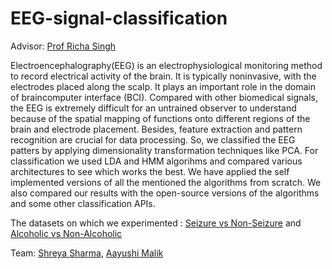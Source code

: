 # EEG-signal-classification

Advisor: [Prof Richa Singh]()

Electroencephalography(EEG) is an electrophysiological monitoring method to record electrical activity of the brain. It is typically noninvasive, with the  electrodes placed along the scalp. It plays an important role in the domain of braincomputer interface (BCI). Compared with other biomedical signals, the EEG is extremely difficult for an untrained observer to understand because of the spatial mapping of functions onto different regions of the brain and electrode placement. Besides, feature extraction and pattern recognition are crucial for data processing. So, we classified the EEG patters by applying dimensionality transformation techniques like PCA. For classification we used LDA and HMM algorihms and compared various architectures to see which works the best. We have applied the self implemented versions of all the mentioned the algorithms from scratch. We also compared our results with the open-source versions of the algorithms and some other classification APIs.

The datasets on which we experimented : [Seizure vs Non-Seizure](https://archive.ics.uci.edu/ml/datasets/Epileptic+Seizure+Recognition) and [Alcoholic vs Non-Alcoholic](https://archive.ics.uci.edu/ml/datasets/EEG+Database)

Team: [Shreya Sharma](https://www.linkedin.com/in/shreya-sharma-1ab130112/), [Aayushi Malik](https://www.linkedin.com/in/aayushi-malik-7522a7185/)


